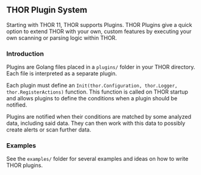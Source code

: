 ## THOR Plugin System

Starting with THOR 11, THOR supports Plugins. THOR Plugins give a quick option to extend THOR with your own,
custom features by executing your own scanning or parsing logic within THOR.

### Introduction

Plugins are Golang files placed in a `plugins/` folder in your THOR directory. Each file is interpreted as a separate plugin.

Each plugin must define an `Init(thor.Configuration, thor.Logger, thor.RegisterActions)` function. This function is called
on THOR startup and allows plugins to define the conditions when a plugin should be notified.

Plugins are notified when their conditions are matched by some analyzed data, including said data. They can then work
with this data to possibly create alerts or scan further data.

### Examples

See the `examples/` folder for several examples and ideas on how to write THOR plugins.

